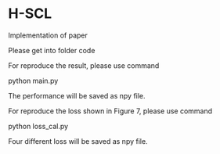 # H-SCL
Implementation of paper

Please get into folder code

For reproduce the result, please use command

python main.py

The performance will be saved as npy file.

For reproduce the loss shown in Figure 7, please use command

python loss_cal.py

Four different loss will be saved as npy file.
